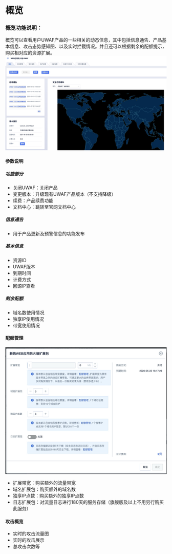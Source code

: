 

# 概览

### 概览功能说明：
概览可以查看用户UWAF产品的一些相关的动态信息，其中包括信息通告、产品基本信息、攻击态势感知图、以及实时拦截情况。并且还可以根据剩余的配额提示，购买相对应的资源扩展。
![](/images/15971366203966.jpg)

#### 参数说明
##### 功能部分

  - 关闭UWAF：关闭产品
  - 变更版本：升级现有UWAF产品版本（不支持降级）
  - 续费：产品续费功能
  - 文档中心：跳转至官网文档中心

##### 信息通告

  - 用于产品更新及预警信息的功能发布 

##### 基本信息

  - 资源ID
  - UWAF版本
  - 到期时间
  - 计费方式
  - 回源IP查看

##### 剩余配额

  - 域名数使用情况
  - 独享IP使用情况
  - 带宽使用情况

#### 配额管理
![](/images/15971367400999.jpg)

  - 扩展带宽：购买额外的流量带宽
  - 域名扩展包：购买额外的域名数
  - 独享IP点数：购买额外的独享IP点数
  - 日志扩展包：对流量日志进行180天的服务存储（旗舰版及以上不用另行购买此服务）

#### 攻击概览
  - 实时的攻击流量图
  - 实时的攻击展示
  - 总攻击次数等



